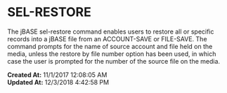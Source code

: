 # SEL-RESTORE

The jBASE sel-restore command enables users to restore all or specific records into a jBASE file from an ACCOUNT-SAVE or FILE-SAVE. The command prompts for the name of source account and file held on the media, unless the restore by file number option has been used, in which case the user is prompted for the number of the source file on the media.    

**Created At:** 11/1/2017 12:08:05 AM  
**Updated At:** 12/3/2018 4:42:58 PM  

